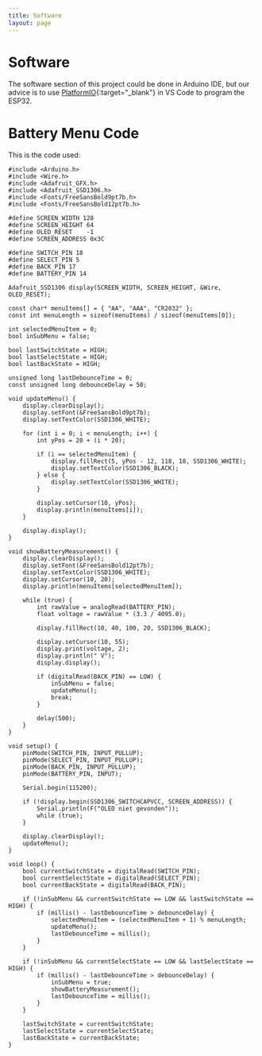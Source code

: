 ```yaml
---
title: Software
layout: page
---
```


# Software

The software section of this project could be done in Arduino IDE, but our advice is to use [PlatformIO](https://docs.platformio.org/en/latest/integration/ide/vscode.html){:target="_blank"} in VS Code to program the ESP32.

# Battery Menu Code

This is the code used:

<pre><code class="language-cpp">#include &lt;Arduino.h&gt;
#include &lt;Wire.h&gt;
#include &lt;Adafruit_GFX.h&gt;
#include &lt;Adafruit_SSD1306.h&gt;
#include &lt;Fonts/FreeSansBold9pt7b.h&gt;
#include &lt;Fonts/FreeSansBold12pt7b.h&gt;

#define SCREEN_WIDTH 128
#define SCREEN_HEIGHT 64
#define OLED_RESET    -1
#define SCREEN_ADDRESS 0x3C

#define SWITCH_PIN 18  
#define SELECT_PIN 5   
#define BACK_PIN 17    
#define BATTERY_PIN 14 

Adafruit_SSD1306 display(SCREEN_WIDTH, SCREEN_HEIGHT, &amp;Wire, OLED_RESET);

const char* menuItems[] = { "AA", "AAA", "CR2032" };
const int menuLength = sizeof(menuItems) / sizeof(menuItems[0]);

int selectedMenuItem = 0;
bool inSubMenu = false;

bool lastSwitchState = HIGH;
bool lastSelectState = HIGH;
bool lastBackState = HIGH;

unsigned long lastDebounceTime = 0;
const unsigned long debounceDelay = 50;

void updateMenu() {
    display.clearDisplay();
    display.setFont(&amp;FreeSansBold9pt7b);
    display.setTextColor(SSD1306_WHITE);

    for (int i = 0; i &lt; menuLength; i++) {
        int yPos = 20 + (i * 20);  

        if (i == selectedMenuItem) {
            display.fillRect(5, yPos - 12, 118, 18, SSD1306_WHITE);  
            display.setTextColor(SSD1306_BLACK);  
        } else {
            display.setTextColor(SSD1306_WHITE);
        }
        
        display.setCursor(10, yPos);
        display.println(menuItems[i]);
    }

    display.display();
}

void showBatteryMeasurement() {
    display.clearDisplay();
    display.setFont(&amp;FreeSansBold12pt7b);
    display.setTextColor(SSD1306_WHITE);
    display.setCursor(10, 20);
    display.println(menuItems[selectedMenuItem]);

    while (true) {
        int rawValue = analogRead(BATTERY_PIN);
        float voltage = rawValue * (3.3 / 4095.0); 

        display.fillRect(10, 40, 100, 20, SSD1306_BLACK);

        display.setCursor(10, 55);
        display.print(voltage, 2);
        display.println(" V");
        display.display();

        if (digitalRead(BACK_PIN) == LOW) {
            inSubMenu = false;
            updateMenu();
            break;
        }

        delay(500);
    }
}

void setup() {
    pinMode(SWITCH_PIN, INPUT_PULLUP);
    pinMode(SELECT_PIN, INPUT_PULLUP);
    pinMode(BACK_PIN, INPUT_PULLUP);
    pinMode(BATTERY_PIN, INPUT);

    Serial.begin(115200);

    if (!display.begin(SSD1306_SWITCHCAPVCC, SCREEN_ADDRESS)) {
        Serial.println(F("OLED niet gevonden"));
        while (true);
    }

    display.clearDisplay();
    updateMenu();
}

void loop() {
    bool currentSwitchState = digitalRead(SWITCH_PIN);
    bool currentSelectState = digitalRead(SELECT_PIN);
    bool currentBackState = digitalRead(BACK_PIN);

    if (!inSubMenu &amp;&amp; currentSwitchState == LOW &amp;&amp; lastSwitchState == HIGH) {
        if (millis() - lastDebounceTime &gt; debounceDelay) {
            selectedMenuItem = (selectedMenuItem + 1) % menuLength;
            updateMenu();
            lastDebounceTime = millis();
        }
    }

    if (!inSubMenu &amp;&amp; currentSelectState == LOW &amp;&amp; lastSelectState == HIGH) {
        if (millis() - lastDebounceTime &gt; debounceDelay) {
            inSubMenu = true;
            showBatteryMeasurement();
            lastDebounceTime = millis();
        }
    }

    lastSwitchState = currentSwitchState;
    lastSelectState = currentSelectState;
    lastBackState = currentBackState;
}</code></pre>

<script>
document.addEventListener("DOMContentLoaded", function() {
    document.getElementById("copyButton").addEventListener("click", function() {
        const codeBlock = document.querySelector("pre code");
        navigator.clipboard.writeText(codeBlock.innerText).then(() => {
            alert("Code copied!");
        }).catch(err => console.error("Copy error:", err));
    });
});
</script>
